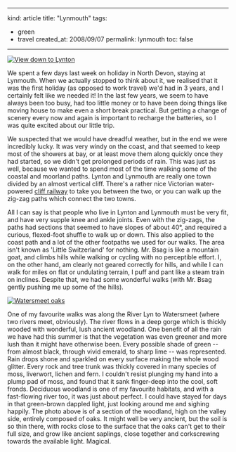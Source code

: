 -----
kind: article
title: "Lynmouth"
tags:
- green
- travel
created_at: 2008/09/07
permalink: lynmouth
toc: false
-----

<p class="img-shadow"><a href="http://www.flickr.com/photos/51035737494@N01/2836348894" title="View 'View down to Lynton' on Flickr.com"><img src="http://static.flickr.com/3217/2836348894_23b2f47213_m.jpg" alt="View down to Lynton" border="0" width="" height="" /></a></p>

<p>We spent a few days last week on holiday in North Devon, staying at Lynmouth. When we actually stopped to think about it, we realised that it was the first holiday (as opposed to work travel) we'd had in 3 years, and I certainly felt like we needed it! In the last few years, we seem to have always been too busy, had too little money or to have been doing things like moving house to make even a short break practical. But getting a change of scenery every now and again is important to recharge the batteries, so I was quite excited about our little trip.</p>

<p>We suspected that we would have dreadful weather, but in the end we were incredibly lucky. It was very windy on the coast, and that seemed to keep most of the showers at bay, or at least move them along quickly once they had started, so we didn't get prolonged periods of rain. This was just as well, because we wanted to spend most of the time walking some of the coastal and moorland paths. Lynton and Lynmouth are really one town divided by an almost vertical cliff. There's a rather nice Victorian water-powered <a href="http://www.cliffrailwaylynton.co.uk/indexb.html">cliff railway</a> to take you between the two, or you can walk up the zig-zag paths which connect the two towns.</p>

<p>All I can say is that people who live in Lynton and Lynmouth must be very fit, and have very supple knee and ankle joints. Even with the zig-zags, the paths had sections that seemed to have slopes of about 40&deg;, and required a curious, flexed-foot shuffle to walk up or down. This also applied to the coast path and a lot of the other footpaths we used for our walks. The area isn't known as 'Little Switzerland' for nothing. Mr. Bsag is like a mountain goat, and climbs hills while walking or cycling with no perceptible effort. I, on the other hand, am clearly not geared correctly for hills, and while I can walk for miles on flat or undulating terrain, I puff and pant like a steam train on inclines. Despite that, we had some wonderful walks (with Mr. Bsag gently pushing me up some of the hills).</p>

<p class="img-shadow"><a href="http://www.flickr.com/photos/51035737494@N01/2836351806" title="View 'Watersmeet oaks' on Flickr.com"><img src="http://static.flickr.com/3212/2836351806_37aa41621f_m.jpg" alt="Watersmeet oaks" border="0" width="" height="" /></a></p>

<p>One of my favourite walks was along the River Lyn to Watersmeet (where two rivers meet, obviously). The river flows in a deep gorge which is thickly wooded with wonderful, lush ancient woodland. One benefit of all the rain we have had this summer is that the vegetation was even greener and more lush than it might have otherwise been. Every possible shade of green -- from almost black, through vivid emerald, to sharp lime -- was represented. Rain drops shone and sparkled on every surface making the whole wood glitter. Every rock and tree trunk was thickly covered in many species of moss, liverwort, lichen and fern. I couldn't resist plunging my hand into a plump pad of moss, and found that it sank finger-deep into the cool, soft fronds. Deciduous woodland is one of my favourite habitats, and with a fast-flowing river too, it was just about perfect. I could have stayed for days in that green-brown dappled light, just looking around me and sighing happily. The photo above is of a section of the woodland, high on the valley side, entirely composed of oaks. It might well be very ancient, but the soil is so thin there, with rocks close to the surface that the oaks can't get to their full size, and grow like ancient saplings, close together and corkscrewing towards the available light. Magical.</p>


